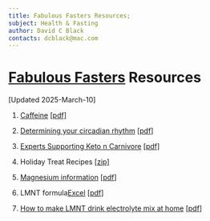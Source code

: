 ```yaml
---
title: Fabulous Fasters Resources;
subject: Health & Fasting
author: David C Black
contacts: dcblack@mac.com
---
```

# [Fabulous Fasters](https://dcblack.github.io/FabulousFasters/index.html) Resources

[Updated 2025-March-10]

1. [Caffeine](https://dcblack.github.io/FabulousFasters/Resources/Caffeine.html) [[pdf]](https://dcblack.github.io/FabulousFasters/Resources/Caffeine.pdf)
2. [Determining your circadian rhythm](https://dcblack.github.io/FabulousFasters/Resources/Determining-your-circadian-rhythm.html) [[pdf](https://dcblack.github.io/FabulousFasters/Resources/Determining-your-circadian-rhythm.pdf)]
3. [Experts Supporting Keto n Carnivore](https://dcblack.github.io/FabulousFasters/Resources/Experts_supporting_Keto_n_Carnivore.html) [[pdf]](https://dcblack.github.io/FabulousFasters/Resources/Experts_supporting_Keto_n_Carnivore.pdf)
4. Holiday Treat Recipes [[zip]](https://dcblack.github.io/FabulousFasters/Resources/Holiday_treats.zip)
5. [Magnesium information](https://dcblack.github.io/FabulousFasters/Resources/Magnesium.html) [[pdf](https://dcblack.github.io/FabulousFasters/Resources/Magnesium.pdf)]

6. LMNT formula[Excel](https://dcblack.github.io/FabulousFasters/Resources/LMNT.xlsx) [[pdf](https://dcblack.github.io/FabulousFasters/Resources/LMNT.pdf)]

7. [How to make LMNT drink electrolyte mix at home](https://dcblack.github.io/FabulousFasters/Resources/How_to_make_LMNT_drink_electrolyte_mix_at_home.html) [[pdf](https://dcblack.github.io/FabulousFasters/Resources/How_to_make_LMNT_drink_electrolyte_mix_at_home.pdf)]
